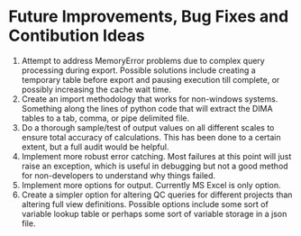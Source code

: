# Future Improvements, Bug Fixes and Contibution Ideas

1. Attempt to address MemoryError problems due to complex query processing during export. Possible solutions include creating a temporary table before export and pausing execution till complete, or possibly increasing the cache wait time.
2. Create an import methodology that works for non-windows systems. Something along the lines of python code that will extract the DIMA tables to a tab, comma, or pipe delimited file.
3. Do a thorough sample/test of output values on all different scales to ensure total accuracy of calculations.  This has been done to a certain extent, but a full audit would be helpful.
4. Implement more robust error catching.  Most failures at this point will just raise an exception, which is useful in debugging but not a good method for non-developers to understand why things failed.
5. Implement more options for output. Currently MS Excel is only option.
6. Create a simpler option for altering QC queries for different projects than altering full view definitions.  Possible options include some sort of variable lookup table or perhaps some sort of variable storage in a json file.
